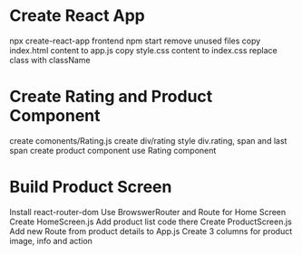 # Create React App 
npx create-react-app frontend
npm start
remove unused files
copy index.html content to app.js
copy style.css content to index.css
replace class with className

# Create Rating and Product Component
create comonents/Rating.js
create div/rating
style div.rating, span and last span
create product component
use Rating component

# Build Product Screen
Install react-router-dom
Use BrowswerRouter and Route for Home Screen
Create HomeScreen.js
Add product list code there
Create ProductScreen.js
Add new Route from product details to App.js
Create 3 columns for product image, info and action